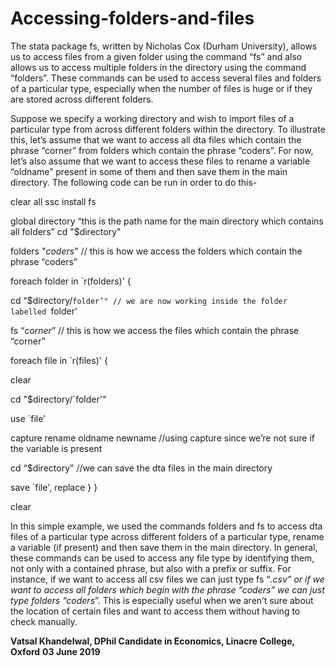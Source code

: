 # Accessing-folders-and-files
The stata package fs, written by Nicholas Cox (Durham University), allows us to access files from a given folder using the command “fs” and also allows us to access multiple folders in the directory using the command “folders”. These commands can be used to access several files and folders of a particular type, especially when the number of files is huge or if they are stored across different folders. 

Suppose we specify a working directory and wish to import files of a particular type from across different folders within the directory. To illustrate this, let’s assume that we want to access all dta files which contain the phrase “corner” from folders which contain the phrase “coders”. For now, let’s also assume that we want to access these files to rename a variable “oldname” present in some of them and then save them in the main directory. The following code can be run in order to do this- 

clear all
ssc install fs

global directory “this is the path name for the main directory which contains all folders”
cd "$directory"

folders "*coders*"  // this is how we access the folders which contain the phrase “coders” 

foreach folder in `r(folders)' {

cd “$directory/`folder’" // we are now working inside the folder labelled `folder'

fs “*corner*” // this is how we access the files which contain the phrase “corner”

foreach file in `r(files)'  {

clear

cd "$directory/`folder'"

use  `file’

capture rename oldname newname  //using capture since we’re not sure if the variable is present

cd “$directory" //we can save the dta files in the main directory 

save `file', replace 
}
}

clear

In this simple example, we used the commands folders and fs to access dta files of a particular type across different folders of a particular type, rename a variable (if present) and then save them in the main directory. In general, these commands can be used to access any file type by identifying them, not only with a contained phrase, but also with a prefix or suffix. For instance, if we want to access all csv files we can just type fs “*.csv” or if we want to access all folders which begin with the phrase “coders” we can just type folders “coders*”. This is especially useful when we aren’t sure about the location of certain files and want to access them without having to check manually. 

**Vatsal Khandelwal, DPhil Candidate in Economics, Linacre College, Oxford**
**03 June 2019**
